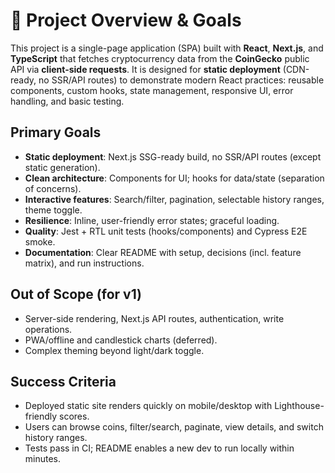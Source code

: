 # 📌 Project Overview & Goals

This project is a single-page application (SPA) built with **React**, **Next.js**, and **TypeScript** that fetches cryptocurrency data from the **CoinGecko** public API via **client-side requests**. It is designed for **static deployment** (CDN-ready, no SSR/API routes) to demonstrate modern React practices: reusable components, custom hooks, state management, responsive UI, error handling, and basic testing.

## Primary Goals
- **Static deployment**: Next.js SSG-ready build, no SSR/API routes (except static generation).
- **Clean architecture**: Components for UI; hooks for data/state (separation of concerns).
- **Interactive features**: Search/filter, pagination, selectable history ranges, theme toggle.
- **Resilience**: Inline, user-friendly error states; graceful loading.
- **Quality**: Jest + RTL unit tests (hooks/components) and Cypress E2E smoke.
- **Documentation**: Clear README with setup, decisions (incl. feature matrix), and run instructions.

## Out of Scope (for v1)
- Server-side rendering, Next.js API routes, authentication, write operations.
- PWA/offline and candlestick charts (deferred).
- Complex theming beyond light/dark toggle.

## Success Criteria
- Deployed static site renders quickly on mobile/desktop with Lighthouse-friendly scores.
- Users can browse coins, filter/search, paginate, view details, and switch history ranges.
- Tests pass in CI; README enables a new dev to run locally within minutes.